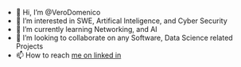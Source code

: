 - 👋 Hi, I’m @VeroDomenico
- 👀 I’m interested in SWE, Artifical Inteligence, and Cyber Security
- 🌱 I’m currently learning Networking, and AI
- 💞️ I’m looking to collaborate on any Software, Data Science related Projects
- 📫 How to reach [me on linked in](https://www.linkedin.com/in/dominic-meconi/)

<!---
VeroDomenico/VeroDomenico is a ✨ special ✨ repository because its `README.md` (this file) appears on your GitHub profile.
You can click the Preview link to take a look at your changes.
--->
